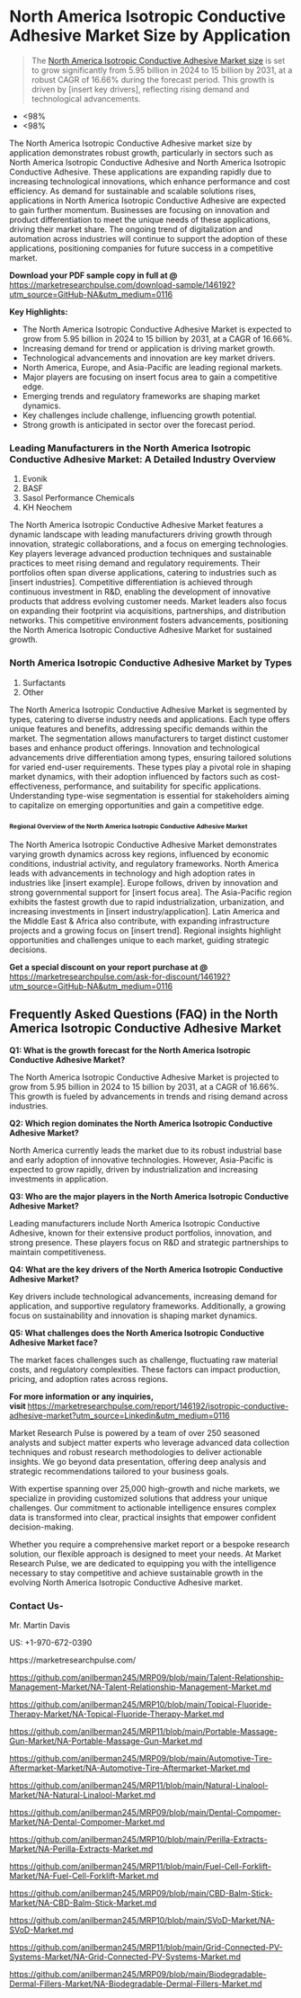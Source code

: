 <h1>North America Isotropic Conductive Adhesive Market&nbsp;Size by Application</h1><blockquote><p>The <a href="https://marketresearchpulse.com/download-sample/146192?utm_source=GitHub-NA&amp;utm_medium=0116">North America Isotropic Conductive Adhesive Market size</a> is set to grow significantly from 5.95 billion in 2024 to 15 billion by 2031, at a robust CAGR of 16.66% during the forecast period. This growth is driven by [insert key drivers], reflecting rising demand and technological advancements.</p></blockquote><ul><li><98%<li> <98%</li></ul><p>The North America Isotropic Conductive Adhesive market size by application demonstrates robust growth, particularly in sectors such as North America Isotropic Conductive Adhesive and North America Isotropic Conductive Adhesive. These applications are expanding rapidly due to increasing technological innovations, which enhance performance and cost efficiency. As demand for sustainable and scalable solutions rises, applications in North America Isotropic Conductive Adhesive are expected to gain further momentum. Businesses are focusing on innovation and product differentiation to meet the unique needs of these applications, driving their market share. The ongoing trend of digitalization and automation across industries will continue to support the adoption of these applications, positioning companies for future success in a competitive market.</p><p><strong>Download your PDF sample copy in full at @ </strong><a href="https://marketresearchpulse.com/download-sample/146192?utm_source=GitHub-NA&amp;utm_medium=0116">https://marketresearchpulse.com/download-sample/146192?utm_source=GitHub-NA&amp;utm_medium=0116</a></p><p><strong>Key Highlights: </strong></p><ul><li>The North America Isotropic Conductive Adhesive Market is expected to grow from 5.95 billion in 2024 to 15 billion by 2031, at a CAGR of 16.66%.</li><li>Increasing demand for trend or application is driving market growth.</li><li>Technological advancements and innovation are key market drivers.</li><li>North America, Europe, and Asia-Pacific are leading regional markets.</li><li>Major players are focusing on insert focus area to gain a competitive edge.</li><li>Emerging trends and regulatory frameworks are shaping market dynamics.</li><li>Key challenges include challenge, influencing growth potential.</li><li>Strong growth is anticipated in sector over the forecast period.</li></ul><h3>Leading Manufacturers in the North America Isotropic Conductive Adhesive Market: A Detailed Industry Overview</h3><ol><li>Evonik</li><li>BASF</li><li>Sasol Performance Chemicals</li><li>KH Neochem</li></ol><div class="flex max-w-full flex-col flex-grow"><div class="min-h-8 text-message flex w-full flex-col items-end gap-2 whitespace-normal break-words [.text-message+&amp;]:mt-5" dir="auto" data-message-author-role="assistant" data-message-id="fd8432e4-4910-450d-b182-61b7bfb0a01f" data-message-model-slug="gpt-4o"><div class="flex w-full flex-col gap-1 empty:hidden first:pt-[3px]"><div class="markdown prose w-full break-words dark:prose-invert light"><p>The North America Isotropic Conductive Adhesive Market features a dynamic landscape with leading manufacturers driving growth through innovation, strategic collaborations, and a focus on emerging technologies. Key players leverage advanced production techniques and sustainable practices to meet rising demand and regulatory requirements. Their portfolios often span diverse applications, catering to industries such as [insert industries]. Competitive differentiation is achieved through continuous investment in R&amp;D, enabling the development of innovative products that address evolving customer needs. Market leaders also focus on expanding their footprint via acquisitions, partnerships, and distribution networks. This competitive environment fosters advancements, positioning the North America Isotropic Conductive Adhesive Market for sustained growth.</p></div></div></div></div><h3>North America Isotropic Conductive Adhesive Market by Types</h3><ol><li>Surfactants<li> Other</li></ol><div class="flex max-w-full flex-col flex-grow"><div class="min-h-8 text-message flex w-full flex-col items-end gap-2 whitespace-normal break-words [.text-message+&amp;]:mt-5" dir="auto" data-message-author-role="assistant" data-message-id="084470be-0bb7-4664-bddf-5156b4f41249" data-message-model-slug="gpt-4o-mini"><div class="flex w-full flex-col gap-1 empty:hidden first:pt-[3px]"><div class="markdown prose w-full break-words dark:prose-invert light"><p>The North America Isotropic Conductive Adhesive Market is segmented by types, catering to diverse industry needs and applications. Each type offers unique features and benefits, addressing specific demands within the market. The segmentation allows manufacturers to target distinct customer bases and enhance product offerings. Innovation and technological advancements drive differentiation among types, ensuring tailored solutions for varied end-user requirements. These types play a pivotal role in shaping market dynamics, with their adoption influenced by factors such as cost-effectiveness, performance, and suitability for specific applications. Understanding type-wise segmentation is essential for stakeholders aiming to capitalize on emerging opportunities and gain a competitive edge.</p></div></div></div></div><h3><span style="font-size: 11px;">Regional Overview of the North America Isotropic Conductive Adhesive Market</span></h3><div class="flex max-w-full flex-col flex-grow"><div class="min-h-8 text-message flex w-full flex-col items-end gap-2 whitespace-normal break-words [.text-message+&amp;]:mt-5" dir="auto" data-message-author-role="assistant" data-message-id="e9038762-ce64-4e30-91c9-9bd413514231" data-message-model-slug="gpt-4o-mini"><div class="flex w-full flex-col gap-1 empty:hidden first:pt-[3px]"><div class="markdown prose w-full break-words dark:prose-invert light"><p>The North America Isotropic Conductive Adhesive Market demonstrates varying growth dynamics across key regions, influenced by economic conditions, industrial activity, and regulatory frameworks. North America leads with advancements in technology and high adoption rates in industries like [insert example]. Europe follows, driven by innovation and strong governmental support for [insert focus area]. The Asia-Pacific region exhibits the fastest growth due to rapid industrialization, urbanization, and increasing investments in [insert industry/application]. Latin America and the Middle East &amp; Africa also contribute, with expanding infrastructure projects and a growing focus on [insert trend]. Regional insights highlight opportunities and challenges unique to each market, guiding strategic decisions.</p></div></div></div></div><p><strong>Get a special discount on your report purchase at @ </strong><a href="https://marketresearchpulse.com/ask-for-discount/146192?utm_source=GitHub-NA&amp;utm_medium=0116">https://marketresearchpulse.com/ask-for-discount/146192?utm_source=GitHub-NA&amp;utm_medium=0116</a></p><h2>Frequently Asked Questions (FAQ) in the North America Isotropic Conductive Adhesive Market</h2><p><strong>Q1: What is the growth forecast for the North America Isotropic Conductive Adhesive Market?</strong></p><p>The North America Isotropic Conductive Adhesive Market is projected to grow from 5.95 billion in 2024 to 15 billion by 2031, at a CAGR of 16.66%. This growth is fueled by advancements in trends and rising demand across industries.</p><p><strong>Q2: Which region dominates the North America Isotropic Conductive Adhesive Market?</strong></p><p>North America currently leads the market due to its robust industrial base and early adoption of innovative technologies. However, Asia-Pacific is expected to grow rapidly, driven by industrialization and increasing investments in application.</p><p><strong>Q3: Who are the major players in the North America Isotropic Conductive Adhesive Market?</strong></p><p>Leading manufacturers include North America Isotropic Conductive Adhesive, known for their extensive product portfolios, innovation, and strong presence. These players focus on R&amp;D and strategic partnerships to maintain competitiveness.</p><p><strong>Q4: What are the key drivers of the North America Isotropic Conductive Adhesive Market?</strong></p><p>Key drivers include technological advancements, increasing demand for application, and supportive regulatory frameworks. Additionally, a growing focus on sustainability and innovation is shaping market dynamics.</p><p><strong>Q5: What challenges does the North America Isotropic Conductive Adhesive Market face?</strong></p><p>The market faces challenges such as challenge, fluctuating raw material costs, and regulatory complexities. These factors can impact production, pricing, and adoption rates across regions.</p><p><strong>For more information or any inquiries, visit&nbsp;</strong><a href="https://marketresearchpulse.com/report/146192/isotropic-conductive-adhesive-market?utm_source=Linkedin&utm_medium=0116">https://marketresearchpulse.com/report/146192/isotropic-conductive-adhesive-market?utm_source=Linkedin&utm_medium=0116</a></p><p>Market Research Pulse is powered by a team of over 250 seasoned analysts and subject matter experts who leverage advanced data collection techniques and robust research methodologies to deliver actionable insights. We go beyond data presentation, offering deep analysis and strategic recommendations tailored to your business goals.</p><p>With expertise spanning over 25,000 high-growth and niche markets, we specialize in providing customized solutions that address your unique challenges. Our commitment to actionable intelligence ensures complex data is transformed into clear, practical insights that empower confident decision-making.</p><p>Whether you require a comprehensive market report or a bespoke research solution, our flexible approach is designed to meet your needs. At Market Research Pulse, we are dedicated to equipping you with the intelligence necessary to stay competitive and achieve sustainable growth in the evolving North America Isotropic Conductive Adhesive market.</p><h3><strong>Contact Us-</strong></h3><p>Mr. Martin Davis</p><p>US: +1-970-672-0390</p><p>https://marketresearchpulse.com/</p><p><a href="https://github.com/anilberman245/MRP09/blob/main/Talent-Relationship-Management-Market/NA-Talent-Relationship-Management-Market.md">https://github.com/anilberman245/MRP09/blob/main/Talent-Relationship-Management-Market/NA-Talent-Relationship-Management-Market.md</a></p><p><a href="https://github.com/anilberman245/MRP10/blob/main/Topical-Fluoride-Therapy-Market/NA-Topical-Fluoride-Therapy-Market.md">https://github.com/anilberman245/MRP10/blob/main/Topical-Fluoride-Therapy-Market/NA-Topical-Fluoride-Therapy-Market.md</a></p><p><a href="https://github.com/anilberman245/MRP11/blob/main/Portable-Massage-Gun-Market/NA-Portable-Massage-Gun-Market.md">https://github.com/anilberman245/MRP11/blob/main/Portable-Massage-Gun-Market/NA-Portable-Massage-Gun-Market.md</a></p><p><a href="https://github.com/anilberman245/MRP09/blob/main/Automotive-Tire-Aftermarket-Market/NA-Automotive-Tire-Aftermarket-Market.md">https://github.com/anilberman245/MRP09/blob/main/Automotive-Tire-Aftermarket-Market/NA-Automotive-Tire-Aftermarket-Market.md</a></p><p><a href="https://github.com/anilberman245/MRP11/blob/main/Natural-Linalool-Market/NA-Natural-Linalool-Market.md">https://github.com/anilberman245/MRP11/blob/main/Natural-Linalool-Market/NA-Natural-Linalool-Market.md</a></p><p><a href="https://github.com/anilberman245/MRP09/blob/main/Dental-Compomer-Market/NA-Dental-Compomer-Market.md">https://github.com/anilberman245/MRP09/blob/main/Dental-Compomer-Market/NA-Dental-Compomer-Market.md</a></p><p><a href="https://github.com/anilberman245/MRP10/blob/main/Perilla-Extracts-Market/NA-Perilla-Extracts-Market.md">https://github.com/anilberman245/MRP10/blob/main/Perilla-Extracts-Market/NA-Perilla-Extracts-Market.md</a></p><p><a href="https://github.com/anilberman245/MRP11/blob/main/Fuel-Cell-Forklift-Market/NA-Fuel-Cell-Forklift-Market.md">https://github.com/anilberman245/MRP11/blob/main/Fuel-Cell-Forklift-Market/NA-Fuel-Cell-Forklift-Market.md</a></p><p><a href="https://github.com/anilberman245/MRP09/blob/main/CBD-Balm-Stick-Market/NA-CBD-Balm-Stick-Market.md">https://github.com/anilberman245/MRP09/blob/main/CBD-Balm-Stick-Market/NA-CBD-Balm-Stick-Market.md</a></p><p><a href="https://github.com/anilberman245/MRP10/blob/main/SVoD-Market/NA-SVoD-Market.md">https://github.com/anilberman245/MRP10/blob/main/SVoD-Market/NA-SVoD-Market.md</a></p><p><a href="https://github.com/anilberman245/MRP11/blob/main/Grid-Connected-PV-Systems-Market/NA-Grid-Connected-PV-Systems-Market.md">https://github.com/anilberman245/MRP11/blob/main/Grid-Connected-PV-Systems-Market/NA-Grid-Connected-PV-Systems-Market.md</a></p><p><a href="https://github.com/anilberman245/MRP09/blob/main/Biodegradable-Dermal-Fillers-Market/NA-Biodegradable-Dermal-Fillers-Market.md">https://github.com/anilberman245/MRP09/blob/main/Biodegradable-Dermal-Fillers-Market/NA-Biodegradable-Dermal-Fillers-Market.md</a></p>
